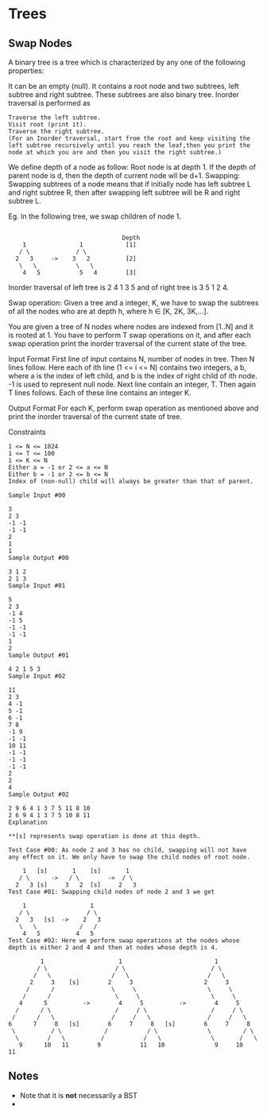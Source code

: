 #

# Trees

## Swap Nodes

A binary tree is a tree which is characterized by any one of the following properties:

It can be an empty (null).
It contains a root node and two subtrees, left subtree and right subtree. These subtrees are also binary tree.
Inorder traversal is performed as
```
Traverse the left subtree.
Visit root (print it).
Traverse the right subtree.
(For an Inorder traversal, start from the root and keep visiting the left subtree recursively until you reach the leaf,then you print the node at which you are and then you visit the right subtree.)
```
We define depth of a node as follow:
Root node is at depth 1.
If the depth of parent node is d, then the depth of current node wll be d+1.
Swapping: Swapping subtrees of a node means that if initially node has left subtree L and right subtree R, then after swapping left subtree will be R and right subtree L.

Eg. In the following tree, we swap children of node 1.
```

                                Depth
    1               1            [1]
   / \             / \
  2   3     ->    3   2          [2]
   \   \           \   \
    4   5           5   4        [3]
```
Inorder traversal of left tree is 2 4 1 3 5 and of right tree is 3 5 1 2 4.

Swap operation: Given a tree and a integer, K, we have to swap the subtrees of all the nodes who are at depth h, where h ∈ [K, 2K, 3K,...].

You are given a tree of N nodes where nodes are indexed from [1..N] and it is rooted at 1. You have to perform T swap operations on it, and after each swap operation print the inorder traversal of the current state of the tree.

Input Format
First line of input contains N, number of nodes in tree. Then N lines follow. Here each of ith line (1 <= i <= N) contains two integers, a b, where a is the index of left child, and b is the index of right child of ith node. -1 is used to represent null node.
Next line contain an integer, T. Then again T lines follows. Each of these line contains an integer K.

Output Format
For each K, perform swap operation as mentioned above and print the inorder traversal of the current state of tree.

Constraints
```
1 <= N <= 1024
1 <= T <= 100
1 <= K <= N
Either a = -1 or 2 <= a <= N
Either b = -1 or 2 <= b <= N
Index of (non-null) child will always be greater than that of parent.

Sample Input #00

3
2 3
-1 -1
-1 -1
2
1
1
Sample Output #00

3 1 2
2 1 3
Sample Input #01

5
2 3
-1 4
-1 5
-1 -1
-1 -1
1
2
Sample Output #01

4 2 1 5 3
Sample Input #02

11
2 3
4 -1
5 -1
6 -1
7 8
-1 9
-1 -1
10 11
-1 -1
-1 -1
-1 -1
2
2
4
Sample Output #02

2 9 6 4 1 3 7 5 11 8 10
2 6 9 4 1 3 7 5 10 8 11
Explanation

**[s] represents swap operation is done at this depth.

Test Case #00: As node 2 and 3 has no child, swapping will not have any effect on it. We only have to swap the child nodes of root node.

    1   [s]       1    [s]       1
   / \      ->   / \        ->  / \
  2   3 [s]     3   2  [s]     2   3
Test Case #01: Swapping child nodes of node 2 and 3 we get

    1                  1
   / \                / \
  2   3   [s]  ->    2   3
   \   \            /   /
    4   5          4   5
Test Case #02: Here we perform swap operations at the nodes whose depth is either 2 and 4 and then at nodes whose depth is 4.

         1                     1                          1
        / \                   / \                        / \
       /   \                 /   \                      /   \
      2     3    [s]        2     3                    2     3
     /      /                \     \                    \     \
    /      /                  \     \                    \     \
   4      5          ->        4     5          ->        4     5
  /      / \                  /     / \                  /     / \
 /      /   \                /     /   \                /     /   \
6      7     8   [s]        6     7     8   [s]        6     7     8
 \          / \            /           / \              \         / \
  \        /   \          /           /   \              \       /   \
   9      10   11        9           11   10              9     10   11
```

## Notes
* Note that it is **not** necessarily a BST
*
